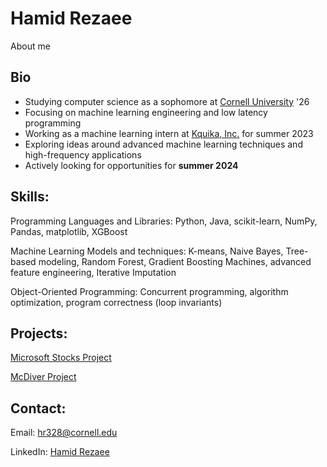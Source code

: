 # Hamid Rezaee
About me

## Bio
* Studying computer science as a sophomore at [Cornell University](https://www.cornell.edu/) '26
* Focusing on machine learning engineering and low latency programming
* Working as a machine learning intern at [Kquika, Inc.](https://www.kquika.com/) for summer 2023
* Exploring ideas around advanced machine learning techniques and high-frequency applications
* Actively looking for opportunities for **summer 2024**

## Skills:
Programming Languages and Libraries: Python, Java, scikit-learn, NumPy, Pandas, matplotlib, XGBoost

Machine Learning Models and techniques: K-means, Naive Bayes, Tree-based modeling, Random Forest, Gradient Boosting Machines, advanced feature engineering, Iterative Imputation

Object-Oriented Programming: Concurrent programming, algorithm optimization, program correctness (loop invariants)

## Projects: 
[Microsoft Stocks Project](https://github.com/iamhamidrezaee/MSP)

[McDiver Project](https://github.com/iamhamidrezaee/McDiver)

## Contact:
Email: hr328@cornell.edu

LinkedIn: [Hamid Rezaee](https://www.linkedin.com/in/hamid-rezaee-7735371a7)
